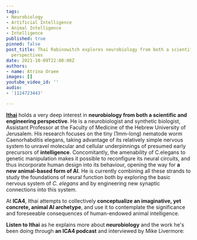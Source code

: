 ```yaml
---
tags:
- Neurobiology
- Artificial Intelligence
- Animal Intelligence
- Intelligence
published: true
pinned: false
post_title: Thai Rabinowitch explores neurobiology from both a scientific and engineering
  perspectives
date: 2021-10-09T22:00:00Z
authors:
- name: Atrina Oraee
images: []
youtube_video_id: ''
audio:
- '1124723443'

---
```

[**Ithai**](/fellows#rabinowitch "Thai Rabinowitch") holds a very deep interest in **neurobiology from both a scientific and engineering perspective**. He is a neurobiologist and synthetic biologist, Assistant Professor at the Faculty of Medicine of the Hebrew University of Jerusalem. His research focuses on the tiny (1mm-long) nematode worm Caenorhabditis elegans, taking advantage of its relatively simple nervous system to unravel molecular and cellular underpinnings of presumed early precursors of **intelligence**. Concomitantly, the amenability of C.elegans to genetic manipulation makes it possible to reconfigure its neural circuits, and thus incorporate human design into its behaviour, opening the way for **a new animal-based form of AI**. He is currently combining all these strands to study the foundations of neural function both by exploring the basic nervous system of _C. elegans_ and by engineering new synaptic connections into this system.

At **ICA4**, Ithai attempts to collectively **conceptualize an imaginative, yet concrete, animal AI archetype**, and use it to contemplate the significance and foreseeable consequences of human-endowed animal intelligence.

**Listen to Ithai** as he explains more about **neurobiology** and the work he's been doing through **an ICA4 podcast** and interviewed by Mike Livermore: